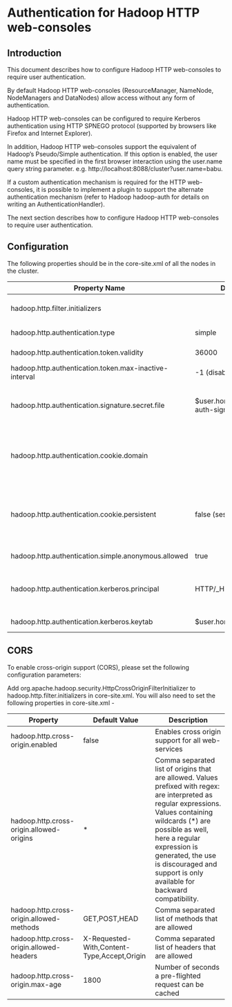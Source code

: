 

# Authentication for Hadoop HTTP web-consoles

## Introduction

This document describes how to configure Hadoop HTTP web-consoles to require user authentication.

By default Hadoop HTTP web-consoles (ResourceManager, NameNode, NodeManagers and DataNodes) allow access without any form of authentication.

Hadoop HTTP web-consoles can be configured to require Kerberos authentication using HTTP SPNEGO protocol (supported by browsers like Firefox and Internet Explorer).

In addition, Hadoop HTTP web-consoles support the equivalent of Hadoop’s Pseudo/Simple authentication. If this option is enabled, the user name must be specified in the first browser interaction using the user.name query string parameter. e.g. http://localhost:8088/cluster?user.name=babu.

If a custom authentication mechanism is required for the HTTP web-consoles, it is possible to implement a plugin to support the alternate authentication mechanism (refer to Hadoop hadoop-auth for details on writing an AuthenticationHandler).

The next section describes how to configure Hadoop HTTP web-consoles to require user authentication.

## Configuration

The following properties should be in the core-site.xml of all the nodes in the cluster.

Property Name  |  Default Value  |  Description   
---|---|---  
hadoop.http.filter.initializers  |  |  Add to this property the org.apache.hadoop.security.AuthenticationFilterInitializer initializer class.   
hadoop.http.authentication.type  |  simple  |  Defines authentication used for the HTTP web-consoles. The supported values are: simple | kerberos | #AUTHENTICATION_HANDLER_CLASSNAME#.   
hadoop.http.authentication.token.validity  |  36000  |  Indicates how long (in seconds) an authentication token is valid before it has to be renewed.   
hadoop.http.authentication.token.max-inactive-interval  |  -1 (disabled)  |  Specifies the time, in seconds, between client requests the server will invalidate the token.   
hadoop.http.authentication.signature.secret.file  |  $user.home/hadoop-http-auth-signature-secret  |  The signature secret file for signing the authentication tokens. The same secret should be used for all nodes in the cluster, ResourceManager, NameNode, DataNode and NodeManager. This file should be readable only by the Unix user running the daemons.   
hadoop.http.authentication.cookie.domain  |  |  The domain to use for the HTTP cookie that stores the authentication token. For authentication to work correctly across all nodes in the cluster the domain must be correctly set. There is no default value, the HTTP cookie will not have a domain working only with the hostname issuing the HTTP cookie.   
hadoop.http.authentication.cookie.persistent  |  false (session cookie)  |  Specifies the persistence of the HTTP cookie. If the value is true, the cookie is a persistent one. Otherwise, it is a session cookie. IMPORTANT: when using IP addresses, browsers ignore cookies with domain settings. For this setting to work properly all nodes in the cluster must be configured to generate URLs with hostname.domain names on it.   
hadoop.http.authentication.simple.anonymous.allowed  |  true  |  Indicates whether anonymous requests are allowed when using ‘simple’ authentication.   
hadoop.http.authentication.kerberos.principal  |  HTTP/_HOST@$LOCALHOST  |  Indicates the Kerberos principal to be used for HTTP endpoint when using ‘kerberos’ authentication. The principal short name must be HTTP per Kerberos HTTP SPNEGO specification. _HOST -if present- is replaced with bind address of the HTTP server.   
hadoop.http.authentication.kerberos.keytab  |  $user.home/hadoop.keytab  |  Location of the keytab file with the credentials for the Kerberos principal used for the HTTP endpoint.   
  
## CORS

To enable cross-origin support (CORS), please set the following configuration parameters:

Add org.apache.hadoop.security.HttpCrossOriginFilterInitializer to hadoop.http.filter.initializers in core-site.xml. You will also need to set the following properties in core-site.xml -

Property  |  Default Value  |  Description   
---|---|---  
hadoop.http.cross-origin.enabled  |  false  |  Enables cross origin support for all web-services   
hadoop.http.cross-origin.allowed-origins  |  *  |  Comma separated list of origins that are allowed. Values prefixed with regex: are interpreted as regular expressions. Values containing wildcards (*) are possible as well, here a regular expression is generated, the use is discouraged and support is only available for backward compatibility.   
hadoop.http.cross-origin.allowed-methods  |  GET,POST,HEAD  |  Comma separated list of methods that are allowed   
hadoop.http.cross-origin.allowed-headers  |  X-Requested-With,Content-Type,Accept,Origin  |  Comma separated list of headers that are allowed   
hadoop.http.cross-origin.max-age  |  1800  |  Number of seconds a pre-flighted request can be cached 

